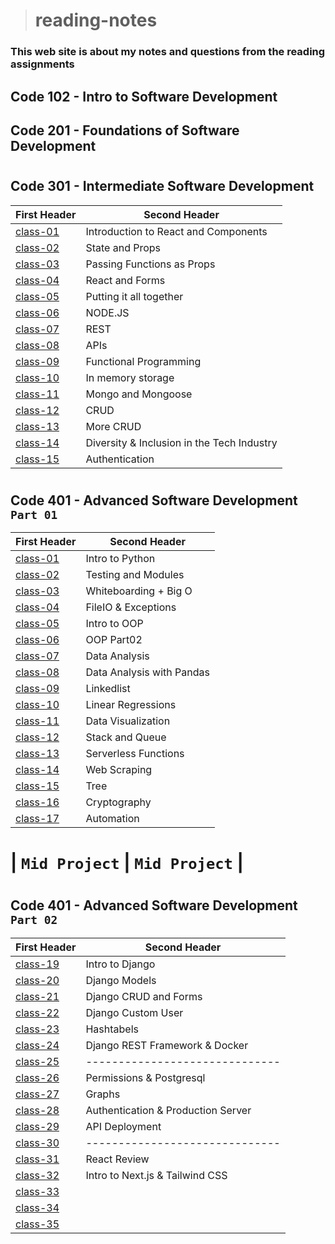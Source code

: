 ># reading-notes

### This web site is about my notes and questions from the reading assignments 

## Code 102 - Intro to Software Development
## Code 201 - Foundations of Software Development
#
## Code 301 - Intermediate Software Development

| First Header                  | Second Header                                  |
| ----------------------------- | ---------------------------------------------- |
| [class-01](./301/class-01.md)     | Introduction to React and Components       |
| [class-02](./301/class-02.md)     | State and Props                            |
| [class-03](./301/class-03.md)     | Passing Functions as Props                 |
| [class-04](./301/class-04.md)     | React and Forms                            |
| [class-05](./301/class-05.md)     | Putting it all together                    |
| [class-06](./301/class-06.md)     | NODE.JS                                    |
| [class-07](./301/class-07.md)     | REST                                       |
| [class-08](./301/class-08.md)     | APIs                                       |
| [class-09](./301/class-09.md)     | Functional Programming                     |
| [class-10](./301/class-10.md)     | In memory storage                          |
| [class-11](./301/class-11.md)     | Mongo and Mongoose                         |
| [class-12](./301/class-12.md)     | CRUD                                       |
| [class-13](./301/class-13.md)     | More CRUD                                  |
| [class-14](./301/class-14.md)     | Diversity & Inclusion in the Tech Industry |
| [class-15](./301/class-15.md)     | Authentication                             |

#
## Code 401 - Advanced Software Development `Part 01`

| First Header                  | Second Header                             |
| ----------------------------- | ----------------------------------------- |
| [class-01](./code-401-python/class-01.md)     | Intro to Python           |
| [class-02](./code-401-python/class-02.md)     | Testing and Modules       |
| [class-03](./code-401-python/class-03.md)     | Whiteboarding + Big O     |
| [class-04](./code-401-python/class-04.md)     | FileIO & Exceptions       |
| [class-05](./code-401-python/class-05.md)     | Intro to OOP              |
| [class-06](./code-401-python/class-06.md)     | OOP Part02                |
| [class-07](./code-401-python/class-07.md)     | Data Analysis             |
| [class-08](./code-401-python/class-08.md)     | Data Analysis with Pandas |
| [class-09](./code-401-python/class-09.md)     | Linkedlist                |
| [class-10](./code-401-python/class-10.md)     | Linear Regressions        |
| [class-11](./code-401-python/class-11.md)     | Data Visualization        |
| [class-12](./code-401-python/class-12.md)     | Stack and Queue           |
| [class-13](./code-401-python/class-13.md)     | Serverless Functions      |
| [class-14](./code-401-python/class-14.md)     | Web Scraping              |
| [class-15](./code-401-python/class-15.md)     | Tree                      |
| [class-16](./code-401-python/class-16.md)     | Cryptography              |
| [class-17](./code-401-python/class-17.md)     | Automation                |

# |                `Mid Project`                |       `Mid Project`       |
#
## Code 401 - Advanced Software Development `Part 02`

| First Header                  | Second Header                                        |
| ----------------------------- | -----------------------------------------            |
| [class-19](./code-401-python/class-19.md)     | Intro to Django                      |
| [class-20](./code-401-python/class-20.md)     | Django Models                        |
| [class-21](./code-401-python/class-21.md)     | Django CRUD and Forms                |
| [class-22](./code-401-python/class-22.md)     | Django Custom User                   |
| [class-23](./code-401-python/class-23.md)     | Hashtabels                           |
| [class-24](./code-401-python/class-24.md)     | Django REST Framework & Docker       |
| [class-25](./code-401-python/class-25.md)     |      ------------------------------  |
| [class-26](./code-401-python/class-26.md)     | Permissions & Postgresql             |
| [class-27](./code-401-python/class-27.md)     | Graphs                               |
| [class-28](./code-401-python/class-28.md)     | Authentication & Production Server   |
| [class-29](./code-401-python/class-29.md)     | API Deployment                       |
| [class-30](./code-401-python/class-30.md)     |      ------------------------------  |
| [class-31](./code-401-python/class-31.md)     | React Review                         |
| [class-32](./code-401-python/class-32.md)     | Intro to Next.js & Tailwind CSS      |
| [class-33](./code-401-python/class-33.md)     |        |
| [class-34](./code-401-python/class-34.md)     |        |
| [class-35](./code-401-python/class-35.md)     |        |